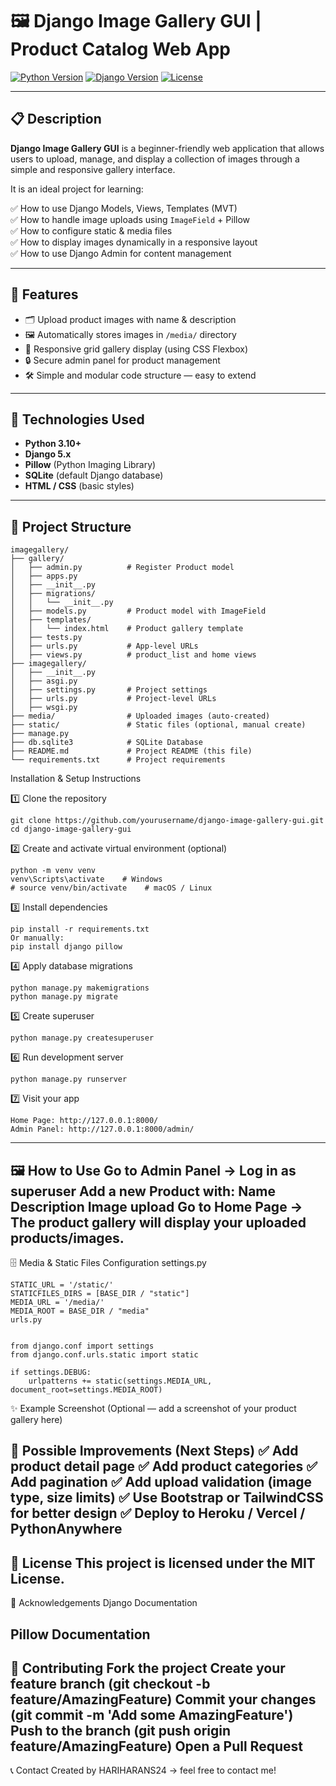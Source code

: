# 🖼️ Django Image Gallery GUI | Product Catalog Web App

[![Python Version](https://img.shields.io/badge/python-3.10%2B-blue)](https://www.python.org/downloads/)
[![Django Version](https://img.shields.io/badge/django-5.x-green)](https://www.djangoproject.com/)
[![License](https://img.shields.io/badge/license-MIT-lightgrey.svg)](LICENSE)

---

## 📋 Description

**Django Image Gallery GUI** is a beginner-friendly web application that allows users to upload, manage, and display a collection of images through a simple and responsive gallery interface.

It is an ideal project for learning:

✅ How to use Django Models, Views, Templates (MVT)  
✅ How to handle image uploads using `ImageField` + Pillow  
✅ How to configure static & media files  
✅ How to display images dynamically in a responsive layout  
✅ How to use Django Admin for content management  

---

## 🎯 Features

- 🗂 Upload product images with name & description
- 🖼️ Automatically stores images in `/media/` directory
- 🌟 Responsive grid gallery display (using CSS Flexbox)
- 🔒 Secure admin panel for product management
- 🛠 Simple and modular code structure — easy to extend

---

## 🚀 Technologies Used

- **Python 3.10+**
- **Django 5.x**
- **Pillow** (Python Imaging Library)
- **SQLite** (default Django database)
- **HTML / CSS** (basic styles)

---

## 📂 Project Structure

```text
imagegallery/
├── gallery/
│   ├── admin.py          # Register Product model
│   ├── apps.py
│   ├── __init__.py
│   ├── migrations/
│   │   └── __init__.py
│   ├── models.py         # Product model with ImageField
│   ├── templates/
│   │   └── index.html    # Product gallery template
│   ├── tests.py
│   ├── urls.py           # App-level URLs
│   ├── views.py          # product_list and home views
├── imagegallery/
│   ├── __init__.py
│   ├── asgi.py
│   ├── settings.py       # Project settings
│   ├── urls.py           # Project-level URLs
│   ├── wsgi.py
├── media/                # Uploaded images (auto-created)
├── static/               # Static files (optional, manual create)
├── manage.py
├── db.sqlite3            # SQLite Database
├── README.md             # Project README (this file)
└── requirements.txt      # Project requirements
```
 Installation & Setup Instructions

1️⃣ Clone the repository
```
git clone https://github.com/yourusername/django-image-gallery-gui.git
cd django-image-gallery-gui
```

2️⃣ Create and activate virtual environment (optional)
```
python -m venv venv
venv\Scripts\activate    # Windows
# source venv/bin/activate    # macOS / Linux
```
3️⃣ Install dependencies
```
pip install -r requirements.txt
Or manually:
pip install django pillow
```
4️⃣ Apply database migrations
```
python manage.py makemigrations
python manage.py migrate
```
5️⃣ Create superuser
```
python manage.py createsuperuser
```
6️⃣ Run development server
```
python manage.py runserver
```

7️⃣ Visit your app
```
Home Page: http://127.0.0.1:8000/
Admin Panel: http://127.0.0.1:8000/admin/
```
---
🖼️ How to Use
Go to Admin Panel → Log in as superuser
Add a new Product with:
Name
Description
Image upload
Go to Home Page → The product gallery will display your uploaded products/images.
---
🗄 Media & Static Files Configuration
settings.py
```
STATIC_URL = '/static/'
STATICFILES_DIRS = [BASE_DIR / "static"]
MEDIA_URL = '/media/'
MEDIA_ROOT = BASE_DIR / "media"
urls.py


from django.conf import settings
from django.conf.urls.static import static

if settings.DEBUG:
    urlpatterns += static(settings.MEDIA_URL, document_root=settings.MEDIA_ROOT)
```
✨ Example Screenshot
(Optional — add a screenshot of your product gallery here)

📌 Possible Improvements (Next Steps)
✅ Add product detail page
✅ Add product categories
✅ Add pagination
✅ Add upload validation (image type, size limits)
✅ Use Bootstrap or TailwindCSS for better design
✅ Deploy to Heroku / Vercel / PythonAnywhere
---
📜 License
This project is licensed under the MIT License.
---
🙌 Acknowledgements
Django Documentation

Pillow Documentation
---
🤝 Contributing
Fork the project
Create your feature branch (git checkout -b feature/AmazingFeature)
Commit your changes (git commit -m 'Add some AmazingFeature')
Push to the branch (git push origin feature/AmazingFeature)
Open a Pull Request
---
📞 Contact
Created by HARIHARANS24 → feel free to contact me!

